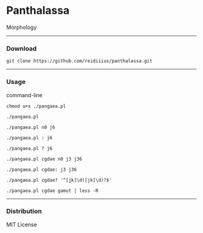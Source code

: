 # Panthalassa
Morphology

---

### Download

    git clone https://github.com/reidiiius/panthalassa.git

---

### Usage
command-line

    chmod u+x ./pangaea.pl 

    ./pangaea.pl 

    ./pangaea.pl n0 j6 

    ./pangaea.pl : j6 

    ./pangaea.pl ? j6 

    ./pangaea.pl cgdae n0 j3 j36 

    ./pangaea.pl cgdae: j3 j36 

    ./pangaea.pl cgdae? '^[jk]\d([jk]\d)?$' 

    ./pangaea.pl cgdae gamut | less -R 

---

### Distribution
MIT License

